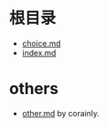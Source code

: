#

# 根目录
- [choice.md](./content/choice.md)
- [index.md](./content/index.md)

# others
- [other.md](./content/others/other.md)
by corainly.